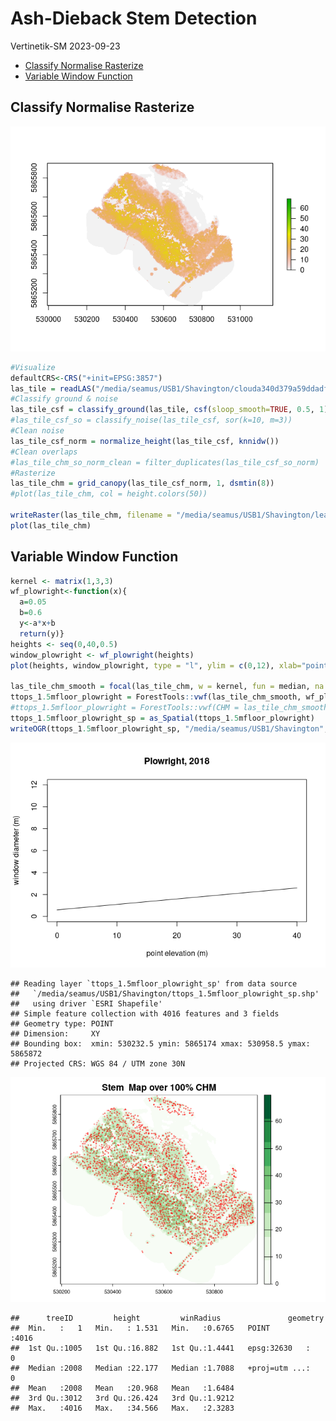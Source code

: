 Ash-Dieback Stem Detection
================
Vertinetik-SM
2023-09-23

- [Classify Normalise Rasterize](#classify-normalise-rasterize)
- [Variable Window Function](#variable-window-function)

## Classify Normalise Rasterize

![](ash-dieback-stem-map_files/figure-gfm/unnamed-chunk-1-1.png)<!-- -->

``` r
#Visualize
defaultCRS<-CRS("+init=EPSG:3857")
las_tile = readLAS("/media/seamus/USB1/Shavington/clouda340d379a59ddadf.las", select = 'xyzcr', filter = '-drop_class 19')
#Classify ground & noise
las_tile_csf = classify_ground(las_tile, csf(sloop_smooth=TRUE, 0.5, 1))
#las_tile_csf_so = classify_noise(las_tile_csf, sor(k=10, m=3))
#Clean noise
las_tile_csf_norm = normalize_height(las_tile_csf, knnidw())
#Clean overlaps
#las_tile_chm_so_norm_clean = filter_duplicates(las_tile_csf_so_norm)
#Rasterize
las_tile_chm = grid_canopy(las_tile_csf_norm, 1, dsmtin(8))
#plot(las_tile_chm, col = height.colors(50))

writeRaster(las_tile_chm, filename = "/media/seamus/USB1/Shavington/lead_htop_raster.tif", overwrite=TRUE)
plot(las_tile_chm)
```

## Variable Window Function

``` r
kernel <- matrix(1,3,3)
wf_plowright<-function(x){ 
  a=0.05
  b=0.6 
  y<-a*x+b 
  return(y)}
heights <- seq(0,40,0.5)
window_plowright <- wf_plowright(heights)
plot(heights, window_plowright, type = "l", ylim = c(0,12), xlab="point elevation (m)", ylab="window diameter (m)", main='Plowright, 2018')

las_tile_chm_smooth = focal(las_tile_chm, w = kernel, fun = median, na.rm = TRUE) 
ttops_1.5mfloor_plowright = ForestTools::vwf(las_tile_chm_smooth, wf_plowright, 1.5)
#ttops_1.5mfloor_plowright = ForestTools::vwf(CHM = las_tile_chm_smooth, winFun = wf_plowright, minHeight = 2)
ttops_1.5mfloor_plowright_sp = as_Spatial(ttops_1.5mfloor_plowright)
writeOGR(ttops_1.5mfloor_plowright_sp, "/media/seamus/USB1/Shavington", "ttops_1.5mfloor_plowright_sp", driver = "ESRI Shapefile") 
```

![](ash-dieback-stem-map_files/figure-gfm/unnamed-chunk-4-1.png)<!-- -->

    ## Reading layer `ttops_1.5mfloor_plowright_sp' from data source 
    ##   `/media/seamus/USB1/Shavington/ttops_1.5mfloor_plowright_sp.shp' 
    ##   using driver `ESRI Shapefile'
    ## Simple feature collection with 4016 features and 3 fields
    ## Geometry type: POINT
    ## Dimension:     XY
    ## Bounding box:  xmin: 530232.5 ymin: 5865174 xmax: 530958.5 ymax: 5865872
    ## Projected CRS: WGS 84 / UTM zone 30N

![](ash-dieback-stem-map_files/figure-gfm/unnamed-chunk-5-1.png)<!-- -->

    ##      treeID         height         winRadius               geometry   
    ##  Min.   :   1   Min.   : 1.531   Min.   :0.6765   POINT        :4016  
    ##  1st Qu.:1005   1st Qu.:16.882   1st Qu.:1.4441   epsg:32630   :   0  
    ##  Median :2008   Median :22.177   Median :1.7088   +proj=utm ...:   0  
    ##  Mean   :2008   Mean   :20.968   Mean   :1.6484                       
    ##  3rd Qu.:3012   3rd Qu.:26.424   3rd Qu.:1.9212                       
    ##  Max.   :4016   Max.   :34.566   Max.   :2.3283
